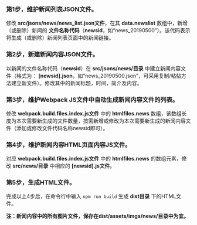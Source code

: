### 第1步，维护新闻列表JSON文件。
修改 **src/jsons/news/news_list.json文件**，在其 **data.newslist** 数组中，新增（或删除）新闻的 **文件名称代码**（**newsid**，如“news_20190500”）。该代码表示将生成（或删除）新闻列表页面中的新闻链接。

### 第2步，新建新闻内容JSON文件。
以新闻的文件名称代码（**newsid**）在 **src/jsons/news/目录** 中建立新闻内容文件（格式为： **[newsid].json**，如“news_20190500.json”，可采用复制/粘帖方法建立新文件）。修改其中的新闻标题，时间，简介及内容。

### 第3步，维护Webpack JS文件中自动生成新闻内容文件的列表。
修改 **webpack.build.files.index.js文件** 中的 **htmlfiles.news** 数组，该数组长度为本次需要新生成的文件数量，按需新增或修改为本次需要新生成的新闻内容文件（添加或修改文件代码名称newsid即可）。

### 第4步，维护新闻内容HTML页面内容JS文件。
对应 **webpack.build.files.index.js文件** 中的 **htmlfiles.news** 的数组元素，修改 **src/news/目录** 中相应的 **[newsid].js文件**。

### 第5步，生成HTML文件。
完成以上4步后，在命令行中输入
``
npm run build
``
生成 **dist目录** 下的HTML文件。

**注：新闻内容中的所有图片文件，保存在dist/assets/imgs/news/目录中为宜。**

